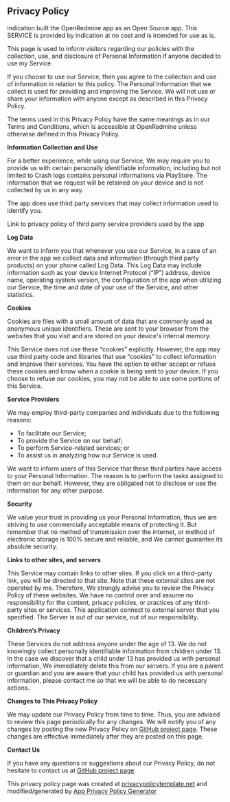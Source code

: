 ## Privacy Policy

indication built the OpenRedmine app as an Open Source app. This SERVICE is provided by indication at no cost and is intended for use as is.

This page is used to inform visitors regarding our policies with the collection, use, and disclosure of Personal Information if anyone decided to use my Service.

If you choose to use our Service, then you agree to the collection and use of information in relation to this policy. The Personal Information that we collect is used for providing and improving the Service.
 We will not use or share your information with anyone except as described in this Privacy Policy.

The terms used in this Privacy Policy have the same meanings as in our Terms and Conditions, which is accessible at OpenRedmine unless otherwise defined in this Privacy Policy.

**Information Collection and Use**

For a better experience, while using our Service, We may require you to provide us with certain personally identifiable information, including but not limited to Crash logs contains personal informations via PlayStore.
 The information that we request will be retained on your device and is not collected by us in any way.

The app does use third party services that may collect information used to identify you.

Link to privacy policy of third party service providers used by the app

**Log Data**

We want to inform you that whenever you use our Service, in a case of an error in the app we collect data and information (through third party products) on your phone called Log Data. This Log Data may include information such as your device Internet Protocol (“IP”) address, device name, operating system version, the configuration of the app when utilizing our Service, the time and date of your use of the Service, and other statistics.

**Cookies**

Cookies are files with a small amount of data that are commonly used as anonymous unique identifiers. These are sent to your browser from the websites that you visit and are stored on your device's internal memory.

This Service does not use these “cookies” explicitly. However, the app may use third party code and libraries that use “cookies” to collect information and improve their services. You have the option to either accept or refuse these cookies and know when a cookie is being sent to your device. If you choose to refuse our cookies, you may not be able to use some portions of this Service.

**Service Providers**

We may employ third-party companies and individuals due to the following reasons:

*   To facilitate our Service;
*   To provide the Service on our behalf;
*   To perform Service-related services; or
*   To assist us in analyzing how our Service is used.

We want to inform users of this Service that these third parties have access to your Personal Information. The reason is to perform the tasks assigned to them on our behalf.
 However, they are obligated not to disclose or use the information for any other purpose.

**Security**

We value your trust in providing us your Personal Information, thus we are striving to use commercially acceptable means of protecting it.
 But remember that no method of transmission over the internet, or method of electronic storage is 100% secure and reliable, and We cannot guarantee its absolute security.

**Links to other sites, and servers**

This Service may contain links to other sites. If you click on a third-party link, you will be directed to that site.
 Note that these external sites are not operated by me.
 Therefore, We strongly advise you to review the Privacy Policy of these websites.
 We have no control over and assume no responsibility for the content, privacy policies, or practices of any third-party sites or services.
 This application connect to external server that you specified. The Server is out of our service, out of our responsibility. 

**Children’s Privacy**

These Services do not address anyone under the age of 13. We do not knowingly collect personally identifiable information from children under 13\.
In the case we discover that a child under 13 has provided us with personal information, We immediately delete this from our servers. 
If you are a parent or guardian and you are aware that your child has provided us with personal information, please contact me so that we will be able to do necessary actions.

**Changes to This Privacy Policy**

We may update our Privacy Policy from time to time. Thus, you are advised to review this page periodically for any changes. 
We will notify you of any changes by posting the new Privacy Policy on [GitHub project page](https://github.com/indication/OpenRedmine/). These changes are effective immediately after they are posted on this page.

**Contact Us**

If you have any questions or suggestions about our Privacy Policy, do not hesitate to contact us at [GitHub project page](https://github.com/indication/OpenRedmine/issues).

This privacy policy page was created at [privacypolicytemplate.net](https://privacypolicytemplate.net) and modified/generated by [App Privacy Policy Generator](https://app-privacy-policy-generator.firebaseapp.com/)